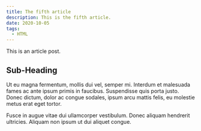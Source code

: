 ```yaml
---
title: The fifth article
description: This is the fifth article.
date: 2020-10-05
tags:
  - HTML
---
```


This is an article post.

## Sub-Heading

Ut eu magna fermentum, mollis dui vel, semper mi. Interdum et malesuada fames ac ante ipsum primis in faucibus. Suspendisse quis porta justo. Donec dictum, dolor ac congue sodales, ipsum arcu mattis felis, eu molestie metus erat eget tortor.

Fusce in augue vitae dui ullamcorper vestibulum. Donec aliquam hendrerit ultricies. Aliquam non ipsum ut dui aliquet congue.
